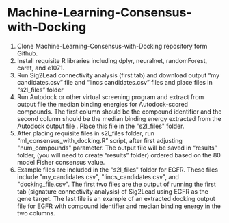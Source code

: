 # Machine-Learning-Consensus-with-Docking
1.  Clone Machine-Learning-Consensus-with-Docking repository form Github.
2.  Install requisite R libraries including dplyr, neuralnet, randomForest, caret, and e1071.
3.  Run Sig2Lead connectivity analysis (first tab) and download output “my candidates.csv” file and “lincs candidates.csv” files and place files in “s2l_files” folder
4.  Run Autodock or other virtual screening program and extract from output file the median binding energies for Autodock-scored compounds.  The first column should be the compound identifier and the second column should be the median binding energy extracted from the Autodock output file . Place this file in the "s2l_files" folder. 
5.  After placing requisite files in s2l_files folder, run “ml_consensus_with_docking.R” script, after first adjusting "num_compounds" parameter.  The output file will be saved in “results” folder, (you will need to create “results” folder) ordered based on the 80 model Fisher consensus value.
6.  Example files are included in the "s2l_files" folder for EGFR.  These files include "my_candidates.csv", "lincs_candidates.csv", and "docking_file.csv".  The first two files are the output of running the first tab (signature connectivity analysis) of Sig2Lead using EGFR as the gene target.  The last file is an example of an extracted docking output file for EGFR with compound identifier and median binding energy in the two columns.
